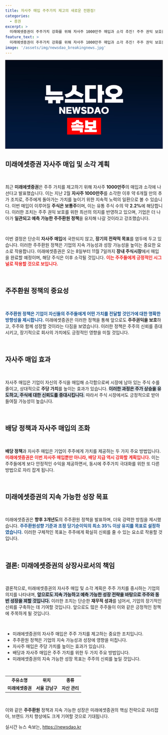 ```yaml
---
title: 자사주 매입 주주가치 제고의 새로운 전환점!
categories:
  - 증권
excerpt: >
  미래에셋증권이 주주가치 강화를 위해 자사주 1000만주 매입과 소각 추진! 주주 권익 보호를 위한 새로운 전략이 밝혀지며, 향후 3개년 주주환원 정책도 주목받고 있다. 클릭해 자세한 내용을 확인하세요!
feature_text: >
  미래에셋증권이 주주가치 강화를 위해 자사주 1000만주 매입과 소각 추진! 주주 권익 보호를 위한 새로운 전략이 밝혀지며, 향후 3개년 주주환원 정책도 주목받고 있다. 클릭해 자세한 내용을 확인하세요!
image: '/assets/img/newsdao_breakingnews.jpg'
---
```


<p><img src="/assets/img/newsdao_breakingnews.jpg" alt="firstkoreanews 속보" /></p>

<h2 data-ke-size="size26">미래에셋증권 자사주 매입 및 소각 계획</h2>

<p data-ke-size="size16">&nbsp;</p>

<p>최근 <strong>미래에셋증권</strong>은 주주 가치를 제고하기 위해 자사주 <strong>1000만주</strong>의 매입과 소각에 나선다고 발표했습니다. 이는 지난 2월 <strong>자사주 1000만주</strong>를 소각한 이후 약 6개월 만의 추가 조치로, 주주에게 돌아가는 가치를 높이기 위한 지속적 노력의 일환으로 볼 수 있습니다. 이번 매입이 이루어질 <strong>주식은 보통주</strong>이며, 이는 유통 주식 수의 약 <strong>2.2%</strong>에 해당합니다. 이러한 조치는 주주 권익 보호를 위한 최선의 의지를 반영하고 있으며, 기업은 더 나아가 <strong>일관되고 예측 가능한 주주환원 정책</strong>을 유지해 나갈 것이라고 강조했습니다.</p>

<p data-ke-size="size16">&nbsp;</p>

<p>이번 결정은 단순히 <strong>자사주 매입</strong>에 국한되지 않고, <strong>장기의 전략적 목표</strong>를 염두에 두고 있습니다. 이러한 주주환원 정책은 기업의 지속 가능성과 성장 가능성을 높이는 중요한 요소로 작용합니다. 미래에셋증권은 오는 8일부터 11월 7일까지 <strong>장내 주식시장</strong>에서 매입을 완료할 예정이며, 해당 주식은 이후 소각될 것입니다. <b><span style="color: #ee2323;">이는 주주들에게 긍정적인 시그널로 작용할 것으로 보입니다.</span></b> </p>

<p data-ke-size="size16">&nbsp;</p>

<h2 data-ke-size="size26">주주환원 정책의 중요성</h2>

<p data-ke-size="size16">&nbsp;</p>

<p><b><span style="color: #1a5490;">주주환원 정책은 기업이 자신들의 주주들에게 어떤 가치를 전달할 것인가에 대한 명확한 방향성을 제시합니다.</span></b> 미래에셋증권은 이러한 정책을 통해 앞으로도 <strong>주주권익을 보호</strong>하고, 주주와 함께 성장할 것이라는 다짐을 보였습니다. 이러한 정책은 주주의 신뢰를 증대시키고, 장기적으로 회사의 가치에도 긍정적인 영향을 미칠 것입니다.</p>

<p data-ke-size="size16">&nbsp;</p>

<h2 data-ke-size="size26">자사주 매입 효과</h2>

<p data-ke-size="size16">&nbsp;</p>

<p>자사주 매입은 기업이 자신의 주식을 매입해 소각함으로써 시장에 남아 있는 주식 수를 줄이고, 상대적으로 <strong>주당 가치</strong>를 높이는 효과가 있습니다. <b><span style="background-color: #21538527;">이러한 과정은 주가 상승을 유도하고, 주식에 대한 신뢰도를 증대시킵니다.</span></b> 따라서 주식 시장에서도 긍정적으로 받아들여질 가능성이 높습니다.</p>

<p data-ke-size="size16">&nbsp;</p>

<h2 data-ke-size="size26">배당 정책과 자사주 매입의 조화</h2>

<p data-ke-size="size16">&nbsp;</p>

<p><strong>배당 정책</strong>과 자사주 매입은 기업이 주주에게 가치를 제공하는 두 가지 주요 방법입니다. <b><span style="color: #ee2323;">미래에셋증권은 이번 자사주 매입뿐만 아니라, 배당 지급 역시 강화할 계획입니다.</span></b> 이는 주주들에게 보다 안정적인 수익을 제공하면서, 동시에 주주가치 극대화를 위한 또 다른 방법으로 자리 잡게 됩니다.</p>

<p data-ke-size="size16">&nbsp;</p>

<h2 data-ke-size="size26">미래에셋증권의 지속 가능한 성장 목표</h2>

<p data-ke-size="size16">&nbsp;</p>

<p>미래에셋증권은 <strong>향후 3개년도</strong>의 주주환원 정책을 발표하며, 더욱 강력한 방침을 제시했습니다. <b><span style="color: #1a5490;">주주환원성향 기준과 조정 당기순이익의 최소 35% 이상 유지를 목표로 설정하였습니다.</span></b> 이러한 구체적인 목표는 주주에게 확실히 신뢰를 줄 수 있는 요소로 작용할 것입니다.</p>

<p data-ke-size="size16">&nbsp;</p>

<h2 data-ke-size="size26">결론: 미래에셋증권의 상장사로서의 책임</h2>

<p data-ke-size="size16">&nbsp;</p>

<p>결론적으로, 미래에셋증권의 자사주 매입 및 소각 계획은 주주 가치를 중시하는 기업의 의지를 나타내며, <b><span style="background-color: #21538527;">앞으로도 지속 가능하고 예측 가능한 성장 전략을 바탕으로 주주와 동반 성장을 꾀할 것입니다.</span></b> 이러한 조치는 단순한 <strong>재무적 성과</strong>를 넘어서, 기업의 장기적인 신뢰를 구축하는 데 기여할 것입니다. 앞으로도 많은 주주들이 이와 같은 긍정적인 정책에 주목하게 될 것입니다.</p>

<p data-ke-size="size16">&nbsp;</p>

<ul>
  <li>미래에셋증권의 자사주 매입은 주주 가치를 제고하는 중요한 조치입니다.</li>
  <li>주주환원 정책은 기업의 지속 가능성과 성장에 영향을 미칩니다.</li>
  <li>자사주 매입은 주당 가치를 높이는 효과가 있습니다.</li>
  <li>배당과 자사주 매입은 주주 가치를 위한 두 가지 주요 방법입니다.</li>
  <li>미래에셋증권의 지속 가능한 성장 목표는 주주의 신뢰를 높일 것입니다.</li>
</ul>

<p data-ke-size="size16">&nbsp;</p>

<table>
  <tr>
    <td style="text-align: center; height: 17px;"><b>주유소명</b></td>
    <td style="text-align: center; height: 17px;"><b>위치</b></td>
    <td style="text-align: center; height: 17px;"><b>종류</b></td>
  </tr>
  <tr>
    <td style="text-align: center; height: 17px;"><b>미래에셋증권</b></td>
    <td style="text-align: center; height: 17px;"><b>서울 강남구</b></td>
    <td style="text-align: center; height: 17px;"><b>자산 관리</b></td>
  </tr>
</table>

<p data-ke-size="size16">&nbsp;</p>

<p>이와 같은 <strong>주주환원</strong> 정책과 지속 가능한 성장은 미래에셋증권의 핵심 전략으로 자리잡아, 브랜드 가치 향상에도 크게 기여할 것으로 기대됩니다.</p>
실시간 뉴스 속보는, <a href="https://newsdao.kr" rel="dofollow">https://newsdao.kr</a>


